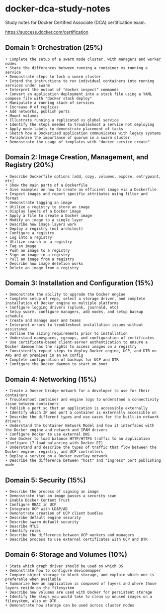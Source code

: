 # docker-dca-study-notes

Study notes for Docker Certified Associate (DCA) certification exam.

https://success.docker.com/certification

## Domain 1: Orchestration (25%)
	• Complete the setup of a swarm mode cluster, with managers and worker nodes
	• State the differences between running a container vs running a service
	• Demonstrate steps to lock a swarm cluster
	• Extend the instructions to run individual containers into running services under swarm
	• Interpret the output of "docker inspect" commands
	• Convert an application deployment into a stack file using a YAML compose file with "docker stack deploy"
	• Manipulate a running stack of services
	• Increase # of replicas
	• Add networks, publish ports
	• Mount volumes
	• Illustrate running a replicated vs global service
	• Identify the steps needed to troubleshoot a service not deploying
	• Apply node labels to demonstrate placement of tasks
	• Sketch how a Dockerized application communicates with legacy systems
	• Paraphrase the importance of quorum in a swarm cluster
	• Demonstrate the usage of templates with "docker service create"

## Domain 2: Image Creation, Management, and Registry (20%)
	• Describe Dockerfile options [add, copy, volumes, expose, entrypoint, etc]
	• Show the main parts of a Dockerfile
	• Give examples on how to create an efficient image via a Dockerfile
	• Inspect images and report specific attributes using filter and format
	• Demonstrate tagging an image
	• Utilize a registry to store an image
	• Display layers of a Docker image
	• Apply a file to create a Docker image
	• Modify an image to a single layer
	• Describe how image layers work
	• Deploy a registry (not architect)
	• Configure a registry
	• Log into a registry
	• Utilize search in a registry
	• Tag an image
	• Push an image to a registry
	• Sign an image in a registry
	• Pull an image from a registry
	• Describe how image deletion works
	• Delete an image from a registry

## Domain 3: Installation and Configuration (15%)
	• Demonstrate the ability to upgrade the Docker engine
	• Complete setup of repo, select a storage driver, and complete installation of Docker engine on multiple platforms
	• Configure logging drivers (splunk, journald, etc)
	• Setup swarm, configure managers, add nodes, and setup backup schedule
	• Create and manage user and teams
	• Interpret errors to troubleshoot installation issues without assistance
	• Outline the sizing requirements prior to installation
	• Understand namespaces, cgroups, and configuration of certificates
	• Use certificate-based client-server authentication to ensure a Docker daemon has the rights to access images on a registry
	• Consistently repeat steps to deploy Docker engine, UCP, and DTR on AWS and on premises in an HA config
	• Complete configuration of backups for UCP and DTR
	• Configure the Docker daemon to start on boot

## Domain 4: Networking (15%)
	• Create a Docker bridge network for a developer to use for their containers
	• Troubleshoot container and engine logs to understand a connectivity issue between containers
	• Publish a port so that an application is accessible externally
	• Identify which IP and port a container is externally accessible on
	• Describe the different types and use cases for the built-in network drivers
	• Understand the Container Network Model and how it interfaces with the Docker engine and network and IPAM drivers
	• Configure Docker to use external DNS
	• Use Docker to load balance HTTP/HTTPS traffic to an application (Configure L7 load balancing with Docker EE)
	• Understand and describe the types of traffic that flow between the Docker engine, registry, and UCP controllers
	• Deploy a service on a Docker overlay network
	• Describe the difference between "host" and "ingress" port publishing mode

## Domain 5: Security (15%)
	• Describe the process of signing an image
	• Demonstrate that an image passes a security scan
	• Enable Docker Content Trust
	• Configure RBAC in UCP
	• Integrate UCP with LDAP/AD
	• Demonstrate creation of UCP client bundles
	• Describe default engine security
	• Describe swarm default security
	• Describe MTLS
	• Identify roles
	• Describe the difference between UCP workers and managers
	• Describe process to use external certificates with UCP and DTR

## Domain 6: Storage and Volumes (10%)
	• State which graph driver should be used on which OS
	• Demonstrate how to configure devicemapper
	• Compare object storage to block storage, and explain which one is preferable when available
	• Summarize how an application is composed of layers and where those layers reside on the filesystem
	• Describe how volumes are used with Docker for persistent storage
	• Identify the steps you would take to clean up unused images on a filesystem, also on DTR
	• Demonstrate how storage can be used across cluster nodes


